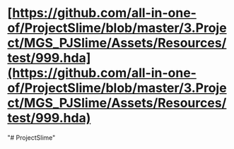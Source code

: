 # [https://github.com/all-in-one-of/ProjectSlime/blob/master/3.Project/MGS_PJSlime/Assets/Resources/test/999.hda](https://github.com/all-in-one-of/ProjectSlime/blob/master/3.Project/MGS_PJSlime/Assets/Resources/test/999.hda)
"# ProjectSlime" 
